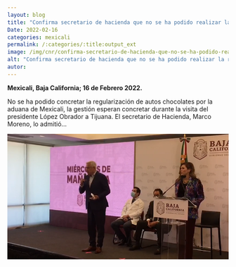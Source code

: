 ```yaml
---
layout: blog
title: "Confirma secretario de hacienda que no se ha podido realizar la regularización de autos chocolate por garita mexicali"
Date: 2022-02-16
categories: mexicali
permalink: /:categories/:title:output_ext
image: /img/cnr/confirma-secretario-de-hacienda-que-no-se-ha-podido-realizar-la-regularizacion.png
alt: "Confirma secretario de hacienda que no se ha podido realizar la regularización de autos chocolate por garita mexicali"
autor:
---
```


**Mexicali, Baja California; 16 de Febrero 2022.** 

No se ha podido concretar la regularización de autos chocolates por la aduana de Mexicali, la gestión esperan concretar durante la visita del presidente López Obrador a Tijuana. El secretario de Hacienda, Marco Moreno, lo admitió…

<div id="carouselExampleSlidesOnly" class="carousel slide" data-ride="carousel">
  <div class="carousel-inner">
    <div class="carousel-item active">
       <img class="d-block w-100" src="/img/cnr/confirma-secretario-de-hacienda-que-no-se-ha-podido-realizar-la-regularizacion.png" loading="lazy"  alt="Confirma secretario de hacienda que no se ha podido realizar la regularización de autos chocolate por garita mexicali">
    </div>
  </div>
</div>